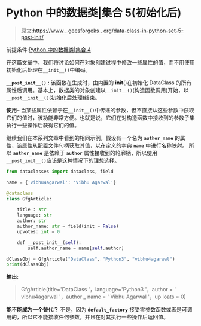 # Python 中的数据类|集合 5(初始化后)

> 原文:[https://www . geesforgeks . org/data-class-in-python-set-5-post-init/](https://www.geeksforgeeks.org/data-classes-in-python-set-5-post-init/)

前提条件:[Python 中的数据类|集合 4](https://www.geeksforgeeks.org/data-classes-in-python-set-4-inheritance/)

在这篇文章中，我们将讨论如何在对象创建过程中修改一些属性的值，而不用使用初始化后处理在`__init__()`中编码。

**`__post_init__()` :** 该函数在生成时，由内置的 __init__()在初始化 DataClass 的所有属性后调用。基本上，数据类的对象创建以`__init__()`(构造函数调用)开始，以`__post__init__()`(初始化后处理)结束。

**使用–**
当某些属性依赖于在`__init__()`中传递的参数，但不直接从这些参数中获取它们的值时，该功能非常方便。也就是说，它们在对构造函数中接收到的参数子集执行一些操作后获得它们的值。

继续我们在本系列文章中看到的相同示例，假设有一个名为 **`author_name`** 的属性，该属性从配置文件句柄获取其值，以在定义的字典 **`name`** 中进行名称映射。
所以 **`author_name`** 是依赖于 **`author`** 属性接收到的轮廓柄，所以使用`__post_init__()`应该是这种情况下的理想选择。

```py
from dataclasses import dataclass, field

name = {'vibhu4agarwal': 'Vibhu Agarwal'}

@dataclass
class GfgArticle:

    title : str
    language: str
    author: str
    author_name: str = field(init = False)
    upvotes: int = 0

    def __post_init__(self):
        self.author_name = name[self.author]

dClassObj = GfgArticle("DataClass", "Python3", "vibhu4agarwal")
print(dClassObj)
```

**输出:**

> GfgArticle(title='DataClass '，language='Python3 '，author = ' vibhu4agarwal '，author _ name = ' Vibhu Agarwal '，up loats = 0)

**能不能成为一个替代？**
不是，因为 **`default_factory`** 接受零参数函数或者是可调用的，所以它不能接收任何参数，并且在对其执行一些操作后返回值。